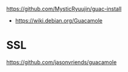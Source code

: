 https://github.com/MysticRyuujin/guac-install
- https://wiki.debian.org/Guacamole

# SSL
https://github.com/jasonvriends/guacamole
